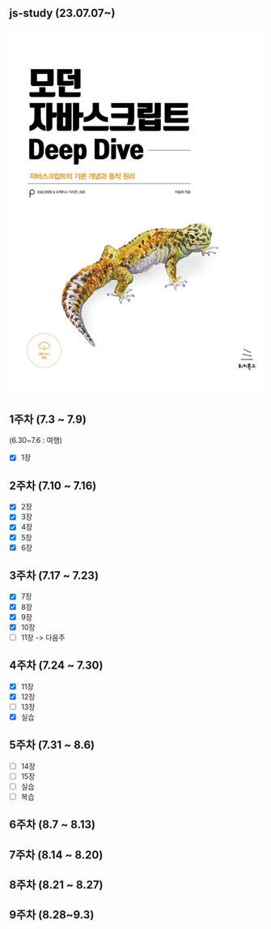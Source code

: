 ## js-study (23.07.07~)
<img src="/images/모던 자바스크립트.jpg" width="600px">

## 1주차 (7.3 ~ 7.9) <br>
(6.30~7.6 : 여행) <br>
- [x] 1장
## 2주차 (7.10 ~ 7.16) <br>
- [x] 2장
- [x] 3장
- [x] 4장
- [x] 5장
- [x] 6장
## 3주차 (7.17 ~ 7.23) <br>
- [x] 7장
- [x] 8장
- [x] 9장
- [x] 10장
- [ ] 11장 -> 다음주
## 4주차 (7.24 ~ 7.30) <br>
- [x] 11장
- [x] 12장
- [ ] 13장
- [x] 실습
## 5주차 (7.31 ~ 8.6) <br>
- [ ] 14장
- [ ] 15장
- [ ] 실습
- [ ] 복습
## 6주차 (8.7 ~ 8.13) <br>

## 7주차 (8.14 ~ 8.20) <br>

## 8주차 (8.21 ~ 8.27) <br>

## 9주차 (8.28~9.3) <br>





